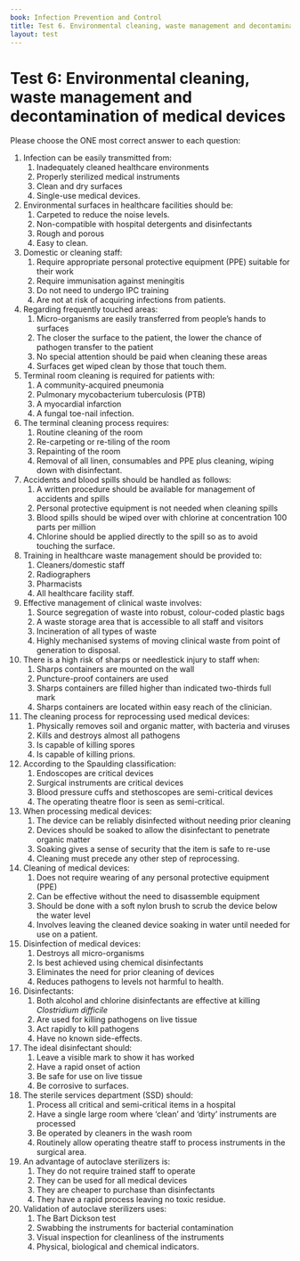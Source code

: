 ```yaml
---
book: Infection Prevention and Control
title: Test 6. Environmental cleaning, waste management and decontamination of medical devices 
layout: test
---
```


# Test 6: Environmental cleaning, waste management and decontamination of medical devices 

Please choose the ONE most correct answer to each question:

1.	Infection can be easily transmitted from:
	1.	Inadequately cleaned healthcare environments 
	1.	Properly sterilized medical instruments 
	1.	Clean and dry surfaces
	1.	Single-use medical devices.
2.	Environmental surfaces in healthcare facilities should be:
	1.	Carpeted to reduce the noise levels.
	1.	Non-compatible with hospital detergents and disinfectants
	1.	Rough and porous
	1.	Easy to clean.
3.	Domestic or cleaning staff:
	1.	Require appropriate personal protective equipment (PPE) suitable for their work
	1.	Require immunisation against meningitis
	1.	Do not need to undergo IPC training
	1.	Are not at risk of acquiring infections from patients. 
4.	Regarding frequently touched areas: 
	1.	Micro-organisms are easily transferred from people’s hands to surfaces
	1.	The closer the surface to the patient, the lower the chance of pathogen transfer to the patient
	1.	No special attention should be paid when cleaning these areas
	1.	Surfaces get wiped clean by those that touch them.
5.	Terminal room cleaning is required for patients with: 
	1.	A community-acquired pneumonia
	1.	Pulmonary mycobacterium tuberculosis (PTB)
	1.	A myocardial infarction
	1.	A fungal toe-nail infection.
6.	The terminal cleaning process requires:
	1.	Routine cleaning of the room
	1.	Re-carpeting or re-tiling of the room
	1.	Repainting of the room
	1.	Removal of all linen, consumables and PPE plus cleaning, wiping down with disinfectant.
7.	Accidents and blood spills should be handled as follows:   
	1.	A written procedure should be available for management of accidents and spills
	1.	Personal protective equipment is not needed when cleaning spills
	1.	Blood spills should be wiped over with chlorine at concentration 100 parts per million
	1.	Chlorine should be applied directly to the spill so as to avoid touching the surface.
8.	Training in healthcare waste management should be provided to:
	1.	Cleaners/domestic staff
	1.	Radiographers
	1.	Pharmacists
	1.	All healthcare facility staff.
9.	Effective management of clinical waste involves:
	1.	Source segregation of waste into robust, colour-coded plastic bags
	1.	A waste storage area that is accessible to all staff and visitors
	1.	Incineration of all types of waste
	1.	Highly mechanised systems of moving clinical waste from point of generation to disposal.
10.	There is a high risk of sharps or needlestick injury to staff when:   
	1.	Sharps containers are mounted on the wall
	1.	Puncture-proof containers are used
	1.	Sharps containers are filled higher than indicated two-thirds full mark
	1.	Sharps containers are located within easy reach of the clinician.
11.	The cleaning process for reprocessing used medical devices:
	1.	Physically removes soil and organic matter, with bacteria and viruses
	1.	Kills and destroys almost all pathogens
	1.	Is capable of killing spores
	1.	Is capable of killing prions.
12.	According to the Spaulding classification:
	1.	Endoscopes are critical devices
	1.	Surgical instruments are critical devices
	1.	Blood pressure cuffs and stethoscopes are semi-critical devices
	1.	The operating theatre floor is seen as semi-critical.
13.	When processing medical devices:
	1.	The device can be reliably disinfected without needing prior cleaning
	1.	Devices should be soaked to allow the disinfectant to penetrate organic matter
	1.	Soaking gives a sense of security that the item is safe to re-use
	1.	Cleaning must precede any other step of reprocessing.
14.	Cleaning of medical devices:
	1.	Does not require wearing of any personal protective equipment (PPE)
	1.	Can be effective without the need to disassemble equipment
	1.	Should be done with a soft nylon brush to scrub the device below the water level
	1.	Involves leaving the cleaned device soaking in water until needed for use on a patient.
15.	Disinfection of medical devices:
	1.	Destroys all micro-organisms
	1.	Is best achieved using chemical disinfectants
	1.	Eliminates the need for prior cleaning of devices
	1.	Reduces pathogens to levels not harmful to health.
16.	Disinfectants:
	1.	Both alcohol and chlorine disinfectants are effective at killing *Clostridium difficile*
	1.	Are used for killing pathogens on live tissue
	1.	Act rapidly to kill pathogens
	1.	Have no known side-effects. 
17.	The ideal disinfectant should:
	1.	Leave a visible mark to show it has worked 
	1.	Have a rapid onset of action
	1.	Be safe for use on live tissue
	1.	Be corrosive to surfaces.
18.	The sterile services department (SSD) should: 
	1.	Process all critical and semi-critical items in a hospital
	1.	Have a single large room where ‘clean’ and ‘dirty’ instruments are processed
	1.	Be operated by cleaners in the wash room
	1.	Routinely allow operating theatre staff to process instruments in the surgical area.
19.	An advantage of autoclave sterilizers is:
	1.	They do not require trained staff to operate
	1.	They can be used for all medical devices
	1.	They are cheaper to purchase than disinfectants
	1.	They have a rapid process leaving no toxic residue.
20.	Validation of autoclave sterilizers uses:  
	1.	The Bart Dickson test
	1.	Swabbing the instruments for bacterial contamination
	1.	Visual inspection for cleanliness of the instruments
	1.	Physical, biological and chemical indicators.